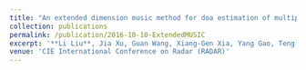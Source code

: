 ```yaml
---
title: "An extended dimension music method for doa estimation of multiple real-valued sources"
collection: publications
permalink: /publication/2016-10-10-ExtendedMUSIC
excerpt: '**Li Liu**, Jia Xu, Guan Wang, Xiang-Gen Xia, Yang Gao, Teng Long'
venue: 'CIE International Conference on Radar (RADAR)'
---
```

